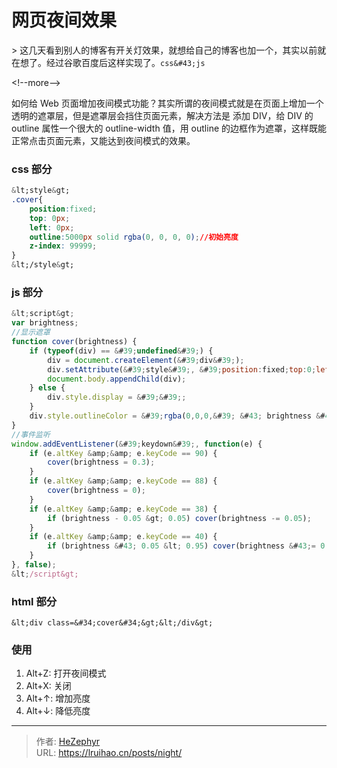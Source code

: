 # 网页夜间效果


&gt; 这几天看到别人的博客有开关灯效果，就想给自己的博客也加一个，其实以前就在想了。经过谷歌百度后这样实现了。`css&#43;js`

&lt;!--more--&gt;

如何给 Web 页面增加夜间模式功能？其实所谓的夜间模式就是在页面上增加一个透明的遮罩层，但是遮罩层会挡住页面元素，解决方法是 添加 DIV，给 DIV 的 outline 属性一个很大的 outline-width 值，用 outline 的边框作为遮罩，这样既能正常点击页面元素，又能达到夜间模式的效果。

### css 部分

```css
&lt;style&gt;
.cover{
    position:fixed;
    top: 0px;
    left: 0px;
    outline:5000px solid rgba(0, 0, 0, 0);//初始亮度
    z-index: 99999;
}
&lt;/style&gt;
```

### js 部分

```js
&lt;script&gt;
var brightness;
//显示遮罩
function cover(brightness) {
    if (typeof(div) == &#39;undefined&#39;) {
        div = document.createElement(&#39;div&#39;);
        div.setAttribute(&#39;style&#39;, &#39;position:fixed;top:0;left:0;outline:5000px solid;z-index:99999;&#39;);
        document.body.appendChild(div);
    } else {
        div.style.display = &#39;&#39;;
    }
    div.style.outlineColor = &#39;rgba(0,0,0,&#39; &#43; brightness &#43; &#39;)&#39;;
}
//事件监听
window.addEventListener(&#39;keydown&#39;, function(e) {
    if (e.altKey &amp;&amp; e.keyCode == 90) {
        cover(brightness = 0.3);
    }
    if (e.altKey &amp;&amp; e.keyCode == 88) {
        cover(brightness = 0);
    }
    if (e.altKey &amp;&amp; e.keyCode == 38) {
        if (brightness - 0.05 &gt; 0.05) cover(brightness -= 0.05);
    }
    if (e.altKey &amp;&amp; e.keyCode == 40) {
        if (brightness &#43; 0.05 &lt; 0.95) cover(brightness &#43;= 0.05);
    }
}, false);
&lt;/script&gt;
```

### html 部分

```
&lt;div class=&#34;cover&#34;&gt;&lt;/div&gt;
```

### 使用

1. Alt&#43;Z: 打开夜间模式
2. Alt&#43;X: 关闭
3. Alt&#43;↑: 增加亮度
4. Alt&#43;↓: 降低亮度


---

> 作者: [HeZephyr](https://github.com/HeZephyr)  
> URL: https://lruihao.cn/posts/night/  

